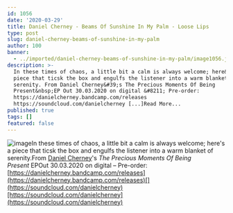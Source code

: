 ```yaml
---
id: 1056
date: '2020-03-29'
title: Daniel Cherney - Beams Of Sunshine In My Palm - Loose Lips
type: post
slug: daniel-cherney-beams-of-sunshine-in-my-palm
author: 100
banner:
  - ../imported/daniel-cherney-beams-of-sunshine-in-my-palm/image1056.jpeg
description: >-
  In these times of chaos, a little bit a calm is always welcome; here&#39;s a
  piece that ticsk the box and engulfs the listener into a warm blanket of
  serenity. From Daniel Cherney&#39;s The Precious Moments Of Being
  Present&nbsp;EP Out 30.03.2020 on digital &#8211; Pre-order:
  https://danielcherney.bandcamp.com/releases
  https://soundcloud.com/danielcherney [...]Read More...
published: true
tags: []
featured: false
---
```

![image](../../imported/daniel-cherney-beams-of-sunshine-in-my-palm/image1056.jpeg)In these times of chaos, a little bit a calm is always welcome; here's a piece that ticsk the box and engulfs the listener into a warm blanket of serenity.From [Daniel Cherney](https://soundcloud.com/danielcherney)'s _The Precious Moments Of Being Present_ EPOut 30.03.2020 on digital – Pre-order: [](https://danielcherney.bandcamp.com/releases)[https://danielcherney.bandcamp.com/releases](https://danielcherney.bandcamp.com/releases)[](https://soundcloud.com/danielcherney)[https://soundcloud.com/danielcherney](https://soundcloud.com/danielcherney)